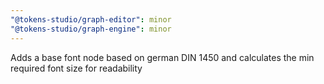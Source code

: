```yaml
---
"@tokens-studio/graph-editor": minor
"@tokens-studio/graph-engine": minor
---
```


Adds a base font node based on german DIN 1450 and calculates the min required font size for readability
